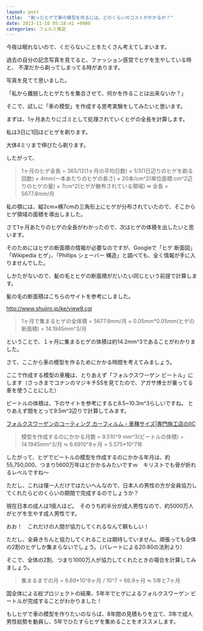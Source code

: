 ```yaml
---
layout: post
title:  "剃ったヒゲで車の模型を作るには、どのくらいのコストがかかるか？"
date: 2013-11-10 05:18:41 +0900
categories: フェルミ推定
---
```


今夜は眠れないので、くだらないことをたくさん考えてしまいます。

過去の自分の記念写真を見てると、ファッション感覚でヒゲを生やしている時と、
不潔だから剃ってしまってる時があります。

写真を見てて思いました。

「私から離脱したヒゲたちを集合させて、何かを作ることは出来ないか？」

そこで、試しに「車の模型」を作成する思考実験をしてみたいと思います。

まずは、1ヶ月あたりにゴミとして処理されていくヒゲの全長を計算します。

私は3日に1回ほどヒゲを剃ります。

大体4ミリまで伸びたら剃ります。

したがって、


> 1ヶ月のヒゲ全長 = 365/12(1ヶ月の平均日数) × 1/3(1日辺りのヒゲを剃る回数) × 4mm(一本あたりのヒゲの長さ) × 20本/cm^2(単位面積:cm^2辺りのヒゲの量) × 7cm^2(ヒゲが散布されている領域)
> ⇛ 全長 = 5677.8mm/月

私の顎には、縦2cm×横7cmの三角形上にヒゲが分布されていたので、そこからヒゲ領域の面積を導出しました。


さて1ヶ月あたりのヒゲの全長がわかったので、次はヒゲの体積を出したいと思います。

そのためにはヒゲの断面積の情報が必要なのですが、Googleで「ヒゲ 断面図」「Wikipedia ヒゲ」、「Phillips シェーバー 構造」と調べても、全く情報が手に入りませんでした。

しかたがないので、髪の毛とヒゲの断面積がだいたい同じという前提で計算します。

髪の毛の断面積はこちらのサイトを参考にしました。

http://www.shujiro.jp/ke/view9.cgi

> 1ヶ月で集まるヒゲの全体積 = 5677.8mm/月 × 0.05mm*0.05mm(ヒゲの断面積) = 14.1945mm^3/月

ということで、１ヶ月に集まるヒゲの体積は約14.2mm^3であることがわかりました。


さて、ここから車の模型を作るためにかかる時間を考えてみましょう。

ここで作成する模型の車種は、とりあえず「フォルクスワーゲン ビートル」にします（さっきまでコナンのマジキチSSを見てたので、アガサ博士が乗ってる車を使うことにした）

ビートルの体積は、下のサイトを参考にすると8.5~10.3m^3らしいですね。
とりあえず間をとって9.5m^3辺りで計算してみます。

[フォルクスワーゲンのコーティング,カーフィルム・車種サイズ|専門施工店のIIC](http://www.pro-iic.com/carmodel/car.php?car_no=12)

> 模型を作成するのにかかる月数 = 9.510^9 mm^3(ビートルの体積) ÷ 14.1945mm^3/月 ≒ 6.6910^8ヶ月 = 5.575*10^7年

したがって、ヒゲでビートルの模型を作成するのにかかる年月は、約55,750,000、つまり5600万年ほどかかるみたいですｗ　キリストでも骨が折れるレベルですね〜

ただし、これは僕一人だけではたいへんなので、日本人の男性の方が全員協力してくれたらどのくらいの期間で完成するのでしょうか？


現在日本の成人は1億人ほど。　そのうち約半分が成人男性なので、約5000万人がヒゲを生やす成人男性です。

おお！　これだけの人間が協力してくれるなんて頼もしい！

ただし、全員きちんと協力してくれることは期待していません。頑張っても全体の2割のヒゲしか集まらないでしょう。（パレートによる20:80の法則より）

そこで、全体の2割、つまり1000万人が協力してくれたときの場合を計算してみましょう。


> 集まるまでの月 = 6.69*10^8ヶ月 / 10^7 = 66.9ヶ月 ≒ 5年と7ヶ月

国全体による総プロジェクトの結果、5年半でヒゲによるフォルクスワーゲン ビートルが完成することがわかりました！

もしヒゲで車の模型を作りたいのならば、8年間の見積もりを立て、3年で成人男性総勢を動員し、5年でひたすらヒゲを集めることをオススメします。
